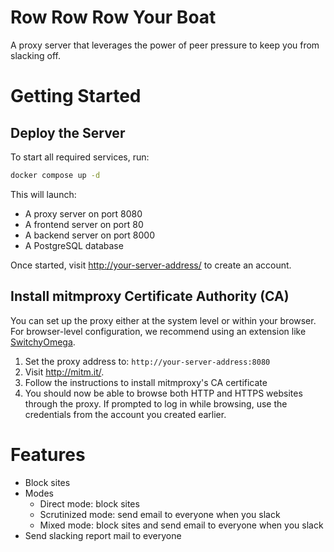 # Row Row Row Your Boat

A proxy server that leverages the power of peer pressure to keep you from slacking off.

# Getting Started

## Deploy the Server

To start all required services, run:

```bash
docker compose up -d
```

This will launch:

- A proxy server on port 8080
- A frontend server on port 80
- A backend server on port 8000
- A PostgreSQL database

Once started, visit <http://your-server-address/> to create an account.

## Install mitmproxy Certificate Authority (CA)

You can set up the proxy either at the system level or within your browser. For browser-level configuration, we recommend using an extension like [SwitchyOmega](https://chromewebstore.google.com/detail/proxy-switchyomega/padekgcemlokbadohgkifijomclgjgif?hl=zh-TW).

1. Set the proxy address to: `http://your-server-address:8080`
2. Visit <http://mitm.it/>.
3. Follow the instructions to install mitmproxy's CA certificate
4. You should now be able to browse both HTTP and HTTPS websites through the proxy. If prompted to log in while browsing, use the credentials from the account you created earlier.

# Features

- Block sites
- Modes
  - Direct mode: block sites
  - Scrutinized mode: send email to everyone when you slack
  - Mixed mode: block sites and send email to everyone when you slack
- Send slacking report mail to everyone